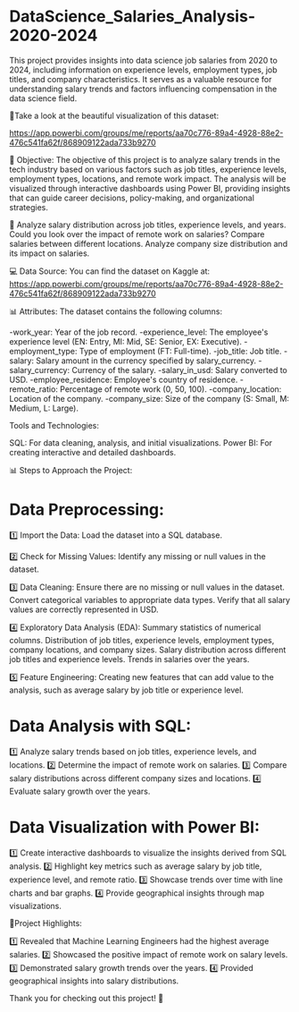 # DataScience_Salaries_Analysis-2020-2024

This project provides insights into data science job salaries from 2020 to 2024, including information on experience levels, employment types, job titles, and company characteristics. It serves as a valuable resource for understanding salary trends and factors influencing compensation in the data science field.

🔎Take a look at the beautiful visualization of this dataset:

https://app.powerbi.com/groups/me/reports/aa70c776-89a4-4928-88e2-476c541fa62f/868909122ada733b9270

🎯 Objective: The objective of this project is to analyze salary trends in the tech industry based on various factors such as job titles, experience levels, employment types, locations, and remote work impact. The analysis will be visualized through interactive dashboards using Power BI, providing insights that can guide career decisions, policy-making, and organizational strategies.

🤔 Analyze salary distribution across job titles, experience levels, and years.
   Could you look over the impact of remote work on salaries?
   Compare salaries between different locations.
   Analyze company size distribution and its impact on salaries.

💻 Data Source: You can find the dataset on Kaggle at: https://app.powerbi.com/groups/me/reports/aa70c776-89a4-4928-88e2-476c541fa62f/868909122ada733b9270

📊 Attributes:
The dataset contains the following columns:

-work_year: Year of the job record.
-experience_level: The employee's experience level (EN: Entry, MI: Mid, SE: Senior, EX: Executive).
-employment_type: Type of employment (FT: Full-time).
-job_title: Job title.
-salary: Salary amount in the currency specified by salary_currency.
-salary_currency: Currency of the salary.
-salary_in_usd: Salary converted to USD.
-employee_residence: Employee's country of residence.
-remote_ratio: Percentage of remote work (0, 50, 100).
-company_location: Location of the company.
-company_size: Size of the company (S: Small, M: Medium, L: Large).

Tools and Technologies:

SQL: For data cleaning, analysis, and initial visualizations.
Power BI: For creating interactive and detailed dashboards.

📊 Steps to Approach the Project:

 # Data Preprocessing:

1️⃣ Import the Data: Load the dataset into a SQL database.

2️⃣ Check for Missing Values: Identify any missing or null values in the dataset.

3️⃣ Data Cleaning: 
   Ensure there are no missing or null values in the dataset.
   Convert categorical variables to appropriate data types.
   Verify that all salary values are correctly represented in USD.

4️⃣ Exploratory Data Analysis (EDA):
    Summary statistics of numerical columns.
    Distribution of job titles, experience levels, employment types, company locations, and company sizes.
    Salary distribution across different job titles and experience levels.
    Trends in salaries over the years.

5️⃣ Feature Engineering:
   Creating new features that can add value to the analysis, such as average salary by job title or experience level.

# Data Analysis with SQL:

1️⃣ Analyze salary trends based on job titles, experience levels, and locations.
2️⃣ Determine the impact of remote work on salaries.
3️⃣ Compare salary distributions across different company sizes and locations.
4️⃣ Evaluate salary growth over the years.

# Data Visualization with Power BI:

1️⃣ Create interactive dashboards to visualize the insights derived from SQL analysis.
2️⃣ Highlight key metrics such as average salary by job title, experience level, and remote ratio.
3️⃣ Showcase trends over time with line charts and bar graphs.
4️⃣ Provide geographical insights through map visualizations.

🎯Project Highlights:

1️⃣ Revealed that Machine Learning Engineers had the highest average salaries.
2️⃣ Showcased the positive impact of remote work on salary levels.
3️⃣ Demonstrated salary growth trends over the years.
4️⃣ Provided geographical insights into salary distributions.

Thank you for checking out this project! 🙏

 



                     










